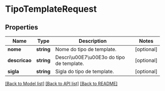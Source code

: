 # TipoTemplateRequest

## Properties
Name | Type | Description | Notes
------------ | ------------- | ------------- | -------------
**nome** | **string** | Nome do tipo de template. | [optional] 
**descricao** | **string** | Descri\u00E7\u00E3o do tipo de template. | [optional] 
**sigla** | **string** | Sigla do tipo de template. | [optional] 

[[Back to Model list]](../README.md#documentation-for-models) [[Back to API list]](../README.md#documentation-for-api-endpoints) [[Back to README]](../README.md)


